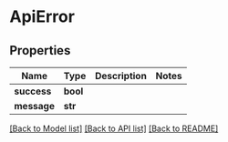 # ApiError

## Properties
Name | Type | Description | Notes
------------ | ------------- | ------------- | -------------
**success** | **bool** |  | 
**message** | **str** |  | 

[[Back to Model list]](../README.md#documentation-for-models) [[Back to API list]](../README.md#documentation-for-api-endpoints) [[Back to README]](../README.md)

